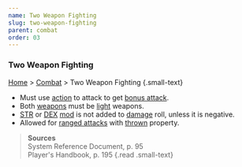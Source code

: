```yaml
---
name: Two Weapon Fighting
slug: two-weapon-fighting
parent: combat
order: 03
---
```

### Two Weapon Fighting
[Home](dm-operations-center) > [Combat](combat) > Two Weapon Fighting {.small-text}

- Must use [action](actions) to attack to get [bonus attack](bonus-action).
- Both [weapons](weapons) must be [light](weapon-properties) weapons.
- [STR](strength) or [DEX](dexterity) [mod](ability-modifier) is not added to [damage](damage) roll, unless it is negative.
- Allowed for [ranged attacks](ranged-attack) with [thrown](weapon-properties) property.

> **Sources** <br/>
> System Reference Document, p. 95<br/>
> Player's Handbook, p. 195
{.read .small-text}